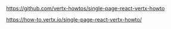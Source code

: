 https://github.com/vertx-howtos/single-page-react-vertx-howto



https://how-to.vertx.io/single-page-react-vertx-howto/


